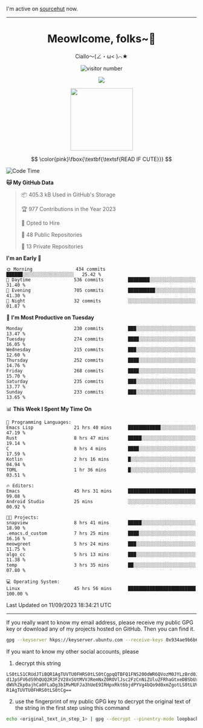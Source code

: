 I'm active on [sourcehut](https://sr.ht/~meow_king/) now. 

---

<div align="center">
  <h1>Meowlcome, folks~👋</h1>
  <p>Ciallo～(∠・ω< )⌒★</p>
</div>

<p align="center">
  <img src="https://count.getloli.com/get/@Ziqi-Yang?theme=rule34" alt="visitor number" />
</p>

<p align="center">
  <img src="https://skillicons.dev/icons?i=rust,c,py,flutter,go,java,js,bash,linux,emacs" />
</p>
<p align="center">
  <img height="165" src="https://github-readme-stats.vercel.app/api?username=Ziqi-Yang&show_icons=true&include_all_commits=true&hide_border=true" />
</p>

$$
\color{pink}\fbox{\textbf{\textsf{READ IF CUTE}}}
$$

<!--START_SECTION:waka-->
![Code Time](http://img.shields.io/badge/Code%20Time-1%2C481%20hrs%2033%20mins-blue)

**🐱 My GitHub Data** 

> 📦 405.3 kB Used in GitHub's Storage 
 > 
> 🏆 977 Contributions in the Year 2023
 > 
> 💼 Opted to Hire
 > 
> 📜 48 Public Repositories 
 > 
> 🔑 13 Private Repositories 
 > 
**I'm an Early 🐤** 

```text
🌞 Morning                434 commits         ██████░░░░░░░░░░░░░░░░░░░   25.42 % 
🌆 Daytime                536 commits         ████████░░░░░░░░░░░░░░░░░   31.40 % 
🌃 Evening                705 commits         ██████████░░░░░░░░░░░░░░░   41.30 % 
🌙 Night                  32 commits          ░░░░░░░░░░░░░░░░░░░░░░░░░   01.87 % 
```
📅 **I'm Most Productive on Tuesday** 

```text
Monday                   230 commits         ███░░░░░░░░░░░░░░░░░░░░░░   13.47 % 
Tuesday                  274 commits         ████░░░░░░░░░░░░░░░░░░░░░   16.05 % 
Wednesday                215 commits         ███░░░░░░░░░░░░░░░░░░░░░░   12.60 % 
Thursday                 252 commits         ████░░░░░░░░░░░░░░░░░░░░░   14.76 % 
Friday                   268 commits         ████░░░░░░░░░░░░░░░░░░░░░   15.70 % 
Saturday                 235 commits         ███░░░░░░░░░░░░░░░░░░░░░░   13.77 % 
Sunday                   233 commits         ███░░░░░░░░░░░░░░░░░░░░░░   13.65 % 
```


📊 **This Week I Spent My Time On** 

```text
💬 Programming Languages: 
Emacs Lisp               21 hrs 40 mins      ████████████░░░░░░░░░░░░░   47.19 % 
Rust                     8 hrs 47 mins       █████░░░░░░░░░░░░░░░░░░░░   19.14 % 
C                        8 hrs 4 mins        ████░░░░░░░░░░░░░░░░░░░░░   17.59 % 
Kotlin                   2 hrs 16 mins       █░░░░░░░░░░░░░░░░░░░░░░░░   04.94 % 
TOML                     1 hr 36 mins        █░░░░░░░░░░░░░░░░░░░░░░░░   03.51 % 

🔥 Editors: 
Emacs                    45 hrs 31 mins      █████████████████████████   99.08 % 
Android Studio           25 mins             ░░░░░░░░░░░░░░░░░░░░░░░░░   00.92 % 

🐱‍💻 Projects: 
snapview                 8 hrs 41 mins       █████░░░░░░░░░░░░░░░░░░░░   18.90 % 
.emacs.d_custom          7 hrs 25 mins       ████░░░░░░░░░░░░░░░░░░░░░   16.16 % 
meowgreet                5 hrs 24 mins       ███░░░░░░░░░░░░░░░░░░░░░░   11.75 % 
algo_cc                  5 hrs 13 mins       ███░░░░░░░░░░░░░░░░░░░░░░   11.38 % 
temp                     3 hrs 35 mins       ██░░░░░░░░░░░░░░░░░░░░░░░   07.80 % 

💻 Operating System: 
Linux                    45 hrs 56 mins      █████████████████████████   100.00 % 
```


 Last Updated on 11/09/2023 18:34:21 UTC
<!--END_SECTION:waka-->

-----

If you really want to know my email address, please receive my public GPG key or download any of my projects hosted on GitHub. Then you can find it. 
```bash
gpg --keyserver hkps://keyserver.ubuntu.com --receive-keys 0x934ae9b6b6e9ff34
```
If you want to know my other social accounts, please
1) decrypt this string
```
LS0tLS1CRUdJTiBQR1AgTUVTU0FHRS0tLS0tCgpqQTBFQ1FNS200dWR6QVozM0JYLzBrd0JNU0Ru
d1JpSFV6dS9hQUQ2R3F2V28xSUtMVVJRemNxZ0ROVlJsc2FzCnNiZUluZFRhaGtxeDBSbUxEajVq
dWVhZkp0ajhCa0FLaDg3b1MvMUFJa3hUeE9IRHpxRkt6bjdPYVg4bQo9d0xmZgotLS0tLUVORCBQ
R1AgTUVTU0FHRS0tLS0tCg==
```
2) use the fingerprint of my public GPG key to decrypt the original text of the string in the first step using this command
```bash
echo <original_text_in_step_1> | gpg --decrypt --pinentry-mode loopback --armor
```


